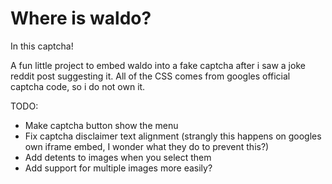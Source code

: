 # Where is waldo?
In this captcha!

A fun little project to embed waldo into a fake captcha after i saw a joke reddit post suggesting it. 
All of the CSS comes from googles official captcha code, so i do not own it.

TODO:
- Make captcha button show the menu
- Fix captcha disclaimer text alignment (strangly this happens on googles own iframe embed, I wonder what they do to prevent this?)
- Add detents to images when you select them
- Add support for multiple images more easily?
